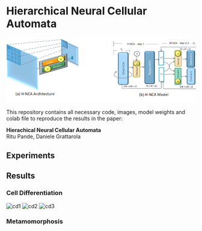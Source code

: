 # Hierarchical Neural Cellular Automata


<p align="center">
  <img src="./assets/hncaarchmodel.png"  > 
</p>
  
This repository contains all necessary code, images, model weights and colab file to reproduce the results in the paper:  
  
**Hierachical Neural Cellular Automata**  
Ritu Pande, Daniele Grattarola  

## Experiments

## Results
### Cell Differentiation
![cd1](https://user-images.githubusercontent.com/20730487/229864663-16367cab-08c4-4910-968f-5484e8a1a8f4.gif)
![cd2](https://user-images.githubusercontent.com/20730487/229865700-b5a9dfe8-f8ce-475b-bad4-52afa664e8b8.gif)
![cd3](https://user-images.githubusercontent.com/20730487/229866016-5e4ccd4f-368d-4bf8-ab91-15afa5edbff0.gif)
### Metamomorphosis
